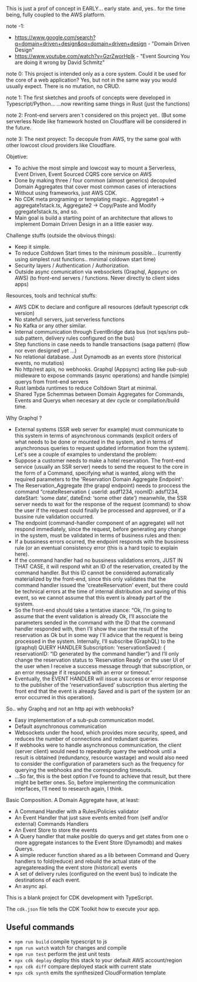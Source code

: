 This is just a prof of concept in EARLY... early state. 
and, yes.. for the time being, fully coupled to the AWS platform.

note -1: 
  - https://www.google.com/search?q=domain+driven+design&oq=domain+driven+design - "Domain Driven Design"
  - https://www.youtube.com/watch?v=GzrZworHpIk  - "Event Sourcing You are doing it wrong by David Schmitz"

note 0: This project is intended only as a core system. Could it be used for the core of a web application? Yes, but not in the same way you would usually expect. There is no mutation, no CRUD. 

note 1: The first sketches and proofs of concepts were developed in Typescript/Python... 
      ...now rewriting same things in Rust (just the functions) 

note 2: Front-end servers aren´t considered on this project yet.. (But some serverless Node like framework hosted on Cloudflare will be considered in the future.

note 3: The next proyect: To decopule from AWS, try the same goal with other lowcost cloud providers like Cloudflare.


Objetive: 
  - To achive the most simple and lowcost way to mount a Serverless, Event Driven, Event Sourced CQRS core service on AWS
  - Done by making three / four common (almost generics) decopuled Domain Aggregates that cover most common cases of interactions
  - Without using frameworks, just AWS CDK.
  - No CDK meta programing or templating magic.. Aggregate1 -> aggregate1stack.ts, Aggregate2 -> Copy/Paste and Modify ggregate1stack.ts, and so.
  - Main goal is build a starting point of an architecture that allows to implement Domain Driven Design in an a little easier way.

Challenge stuffs (outside the obvious things):
  - Keep it simple.
  - To reduce Coltdown Start times to the minimum possible... (currently using simplest rust functions..  minimal coldown start time)
  - Security layers / Authentication / Authorization.
  - Outside async comunication via websockets (Graphql, Appsync on AWS) (to front-end servers / functions. Never directly to client sides apps)

Resources, tools and technical stuffs:
  - AWS CDK to declare and configure all resources (default typescript cdk version)
  - No statefull servers, just serverless functions
  - No Kafka or any other similar.
  - Internal communication through EventBridge data bus (not sqs/sns pub-sub pattern, delivery rules configured on the bus)
  - Step functions in case needs to handle transactions (saga pattern) (flow nor even designed yet ...)
  - No relational database. Just Dynamodb as an events store (historical events, no mutatios)
  - No http/rest apis, no webhooks. Graphql (Appsync) acting like pub-sub midleware to expose commands (async operations) and handle (simple) querys from front-end servers
  - Rust lambda runtimes to reduce Coltdown Start at minimal.
  - Shared Type Schemmas between Domain Aggregates for Commands, Events and Querys when necesary at dev cycle or  compilation/build time.


Why Graphql ?
  - External systems (SSR web server for example) must communicate to this system in terms of asynchronous commands (explicit orders of what needs to be done or mounted in the system, and in terms of asynchronous queries to request updated information from the system). Let's see a couple of examples to understand the problem:
  - Suppose a customer needs to make a hotel reservation. The front-end service (usually an SSR server) needs to send the request to the core in the form of a Command, specifying what is wanted, along with the required parameters to the 'Reservation Domain Aggregate Endpoint':
  - The Reservation_Aggregate (the grapql endpoint) needs to proccess the command “createReservation { userId: asdf1234, roomID: adsf1234, dateStart: ‘some date’, dateEnd: ‘some other date’} meanwhile, the SSR server needs to wait for the response of the request (command) to show the user if the request could finally be processed and approved, or if a bussine rule validation occurred.
  - The endpoint (command-handler component of an aggregate) will not respond immediately, since the request, before generating any change in the system, must be validated in terms of business rules and then:
  - If a bussiness errors ocurred, the endpoint responds with the bussiness rule (or an eventual consistency error (this is a hard topic to explain here).
  - If the command handler had no bussiness validations errors, JUST IN THAT CASE, it will respond whit an ID of the reservation, created by the command handler. But this ID cannot be considered automatically materialized by the front-end, since this only validates that the command handler issued the 'createReservation' event, but there could be technical errors at the time of internal distribution and saving of this event, so we cannot assume that this event is already part of the system.
  - So the front-end should take a tentative stance: “Ok, I’m going to assume that the event validation is already Ok, I’ll associate the parameters sended in the command with the ID that the command handler responded with, then I’ll show the user the result of the reservation as Ok but in some way I'll advice that the request is being processed in the system. Internally, I’ll subscribe (GraphQL) to the (graphql) QUERY HANDLER Subscription: 'reservationSaved: { reservationID: “ID generated by the command handler”} and I’ll only change the reservation status to ‘Reservation Ready’ on the user UI of the user when I receive a success message through that subscription, or an error message if it responds with an error or timeout.”
- Eventually, the EVENT HANDLER will issue a success or error response to the publisher of the 'reservationSaved' subscription thus alerting the front end that the event is already Saved and is part of the system (or an error occurred in this operation).

So.. why Graphq and not an http api with webhooks?
  - Easy implementation of a sub-pub communication model.
  - Default asynchronous communication
  - Websockets under the hood, which provides more security, speed, and reduces the number of connections and redundant queries.
  - If webhooks were to handle asynchronous communication, the client (server client) would need to repeatedly query the webhook until a result is obtained (redundancy, resource wastage) and would also need to consider the configuration of parameters such as the frequency for querying the webhooks and the corresponding timeouts.
  - ...So far, this is the best option I’ve found to achieve that result, but there might be better ones. So, before implementing the communication interfaces, I’ll need to research again, I think.

  Basic Composition. A Domain Aggregate have, at least: 

  - A Command Handler with a Rules/Policies validator 
  - An Event Handler that just save events emited from (self and/or external) Commands Handlers
  - An Event Store to store the events
  - A Query handler that make posible do querys and get states from one o more aggregate instances to the Event Store (Dynamodb) and makes Querys.
  - A simple reducer function shared as a lib between Command and Query handlers to fold(reduce) and rebuild the actual state of the agregatereading the event store (historical) events
  - A set of delivery rules (configured on the event bus) to indicate the destinations of each event.
  - An async api.


This is a blank project for CDK development with TypeScript.

The `cdk.json` file tells the CDK Toolkit how to execute your app.

## Useful commands

* `npm run build`   compile typescript to js
* `npm run watch`   watch for changes and compile
* `npm run test`    perform the jest unit tests
* `npx cdk deploy`  deploy this stack to your default AWS account/region
* `npx cdk diff`    compare deployed stack with current state
* `npx cdk synth`   emits the synthesized CloudFormation template
